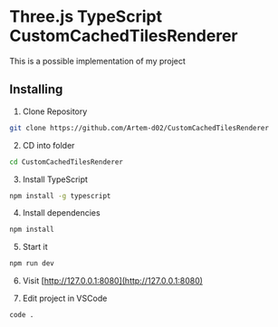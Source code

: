 # Three.js TypeScript CustomCachedTilesRenderer

This is a possible implementation of my project

## Installing

1. Clone Repository

```bash
git clone https://github.com/Artem-d02/CustomCachedTilesRenderer
```

2. CD into folder

```bash
cd CustomCachedTilesRenderer
```

3. Install TypeScript

```bash
npm install -g typescript
```

4. Install dependencies

```bash
npm install
```

5. Start it

```bash
npm run dev
```

6. Visit [http://127.0.0.1:8080](http://127.0.0.1:8080)

7. Edit project in VSCode

```bash
code .
```
